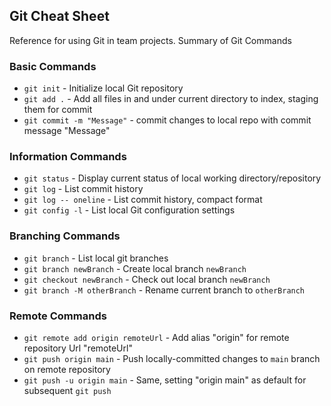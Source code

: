 ## Git Cheat Sheet

Reference for using Git in team projects.
Summary of Git Commands
### Basic Commands

* `git init` - Initialize local Git repository
* `git add .` - Add all files in and under current directory to index, staging
them for commit
* `git commit -m "Message"` - commit changes to local repo with commit message
"Message"

### Information Commands
* `git status` - Display current status of local working directory/repository
* `git log` - List commit history
* `git log -- oneline` - List commit history, compact format
* `git config -l` - List local Git configuration settings

### Branching Commands
* `git branch` - List local git branches
* `git branch newBranch` - Create local branch `newBranch`
* `git checkout newBranch` - Check out local branch `newBranch`
* `git branch -M otherBranch` - Rename current branch to `otherBranch`

### Remote Commands
* `git remote add origin remoteUrl` - Add alias "origin" for remote repository
Url "remoteUrl"
* `git push origin main` - Push locally-committed changes to `main` branch on
remote repository
* `git push -u origin main` - Same, setting "origin main" as default for
subsequent `git push`
